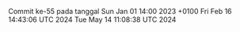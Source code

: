 Commit ke-55 pada tanggal Sun Jan 01 14:00 2023 +0100
Fri Feb 16 14:43:06 UTC 2024
Tue May 14 11:08:38 UTC 2024
